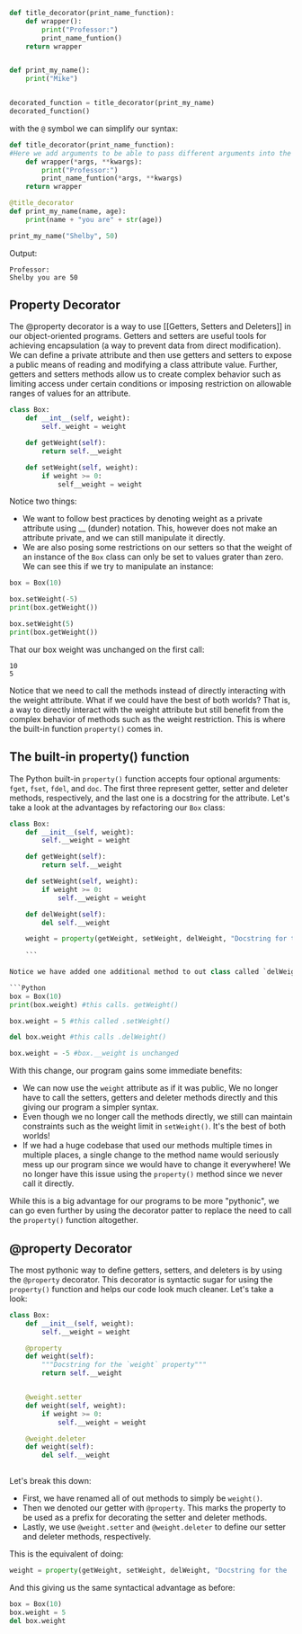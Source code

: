 

```Python
def title_decorator(print_name_function):
	def wrapper():
		print("Professor:")
		print_name_funtion()
	return wrapper


def print_my_name():
	print("Mike")


decorated_function = title_decorator(print_my_name)
decorated_function()
```

with the `@` symbol we can simplify our syntax:
```Python
def title_decorator(print_name_function):
#Here we add arguments to be able to pass different arguments into the function
	def wrapper(*args, **kwargs):
		print("Professor:")
		print_name_funtion(*args, **kwargs)
	return wrapper

@title_decorator 
def print_my_name(name, age):
	print(name + "you are" + str(age))

print_my_name("Shelby", 50)
```

Output:
```
Professor:
Shelby you are 50
```

## Property Decorator
The @property decorator is a way to use [[Getters, Setters and Deleters]] in our object-oriented programs.
Getters and setters are useful tools for achieving encapsulation (a way to prevent data from direct modification). We can define a private attribute and then use getters and setters to expose a public means of reading and modifying a class attribute value. Further, getters and setters methods allow us to create complex behavior such as limiting access under certain conditions or imposing restriction on allowable ranges of values for an attribute.

```Python
class Box:
	def __int__(self, weight):
		self._weight = weight

	def getWeight(self):
		return self.__weight

	def setWeight(self, weight):
		if weight >= 0:
			self__weight = weight
```

Notice two things:

- We want to follow best practices by denoting weight as a private attribute using __ (dunder) notation. This, however does not make an attribute private, and we can still manipulate it directly.
- We are also posing some restrictions on our setters so that the weight of an instance of the `Box` class can only be set to values grater than zero. We can see this if we try to manipulate an instance:

```Python
box = Box(10)

box.setWeight(-5)
print(box.getWeight())

box.setWeight(5)
print(box.getWeight())
```
That our box weight was unchanged on the first call:
```
10
5
```

Notice that we need to call the methods instead of directly interacting with the weight attribute. What if we could have the best of both worlds? That is, a way to directly interact with the weight attribute but still benefit from the complex behavior of methods such as the weight restriction. This is where the built-in function `property()` comes in.

## The built-in property() function
The Python built-in `property()` function accepts four optional arguments: `fget`, `fset`, `fdel`, and `doc`. The first three represent getter, setter and deleter methods, respectively, and the last one is a docstring for the attribute.
Let's take a look at the advantages by refactoring our `Box` class:
```Python
class Box:
	def __init__(self, weight):
		self.__weight = weight

	def getWeight(self):
		return self.__weight

	def setWeight(self, weight):
		if weight >= 0:
			self.__weight = weight

	def delWeight(self):
		del self.__weight

	weight = property(getWeight, setWeight, delWeight, "Docstring for the 'weight' property")
	
	```

Notice we have added one additional method to out class called `delWeight()`ti serve as a deleter for the property. While it is not strictly required, we will add it to show the full potential of the property() function. We then call the `property()` function and pass the getter, setter and deleter in as arguments. This will imediately allow us to use the following syntax for our class:

```Python
box = Box(10)
print(box.weight) #this calls. getWeight()

box.weight = 5 #this called .setWeight()

del box.weight #this calls .delWeight()

box.weight = -5 #box.__weight is unchanged


```

With this change, our program gains some immediate benefits:
- We can now use the `weight` attribute as if it was public, We no longer have to call the setters, getters and deleter methods directly and this giving our program a simpler syntax.
- Even though we no longer call the methods directly, we still can maintain constraints such as the weight limit in `setWeight()`. It's the best of both worlds!
- If we had a huge codebase that used our methods multiple times in multiple places, a single change to the method name would seriously mess up our program since we would have to change it everywhere! We no longer have this issue using the `property()` method since we never call it directly.

While this is a big advantage for our programs to be more "pythonic", we can go even further by using the decorator patter to replace the need to call the `property()` function altogether.

## @property Decorator
The most pythonic way to define getters, setters, and deleters is by using the `@property` decorator. This decorator is syntactic sugar for using the `property()` function and helps our code look much cleaner. Let's take a look:
```Python
class Box:
	def __init__(self, weight):
		self.__weight = weight

	@property
	def weight(self):
		"""Docstring for the `weight` property"""
		return self.__weight


	@weight.setter
	def weight(self, weight):
		if weight >= 0:
			self.__weight = weight

	@weight.deleter
	def weight(self):
		del self.__weight
		
```

Let's break this down:

- First, we have renamed all of out methods to simply be `weight()`.
- Then we denoted our getter with `@property`. This marks the property to be used as a prefix for decorating the setter and deleter methods.
- Lastly, we use `@weight.setter` and `@weight.deleter` to define our setter and deleter methods, respectively.

This is the equivalent of doing:
```Python
weight = property(getWeight, setWeight, delWeight, "Docstring for the 'weight' property")
```

And this giving us the same syntactical advantage as before:
```Python
box = Box(10)
box.weight = 5
del box.weight
```